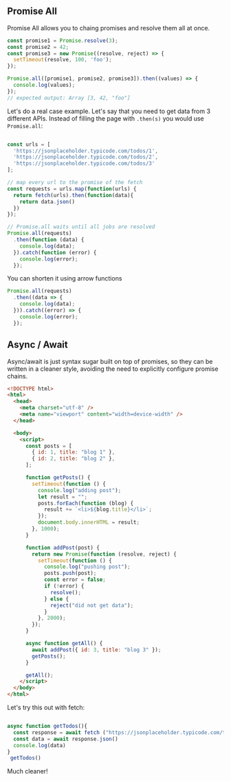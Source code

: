 ## Promise All

Promise All allows you to chaing promises and resolve them all at once.

```Javascript
const promise1 = Promise.resolve(3);
const promise2 = 42;
const promise3 = new Promise((resolve, reject) => {
  setTimeout(resolve, 100, 'foo');
});

Promise.all([promise1, promise2, promise3]).then((values) => {
  console.log(values);
});
// expected output: Array [3, 42, "foo"]

```

Let's do a real case example. Let's say that you need to get data from 3 different APIs. Instead of filling the page with `.then(s)` you would use `Promise.all`:

```Javascript

const urls = [
  'https://jsonplaceholder.typicode.com/todos/1',
  'https://jsonplaceholder.typicode.com/todos/2',
  'https://jsonplaceholder.typicode.com/todos/3'
];

// map every url to the promise of the fetch
const requests = urls.map(function(urls) {
  return fetch(urls).then(function(data){
    return data.json()
  })
});

// Promise.all waits until all jobs are resolved
Promise.all(requests)
  .then(function (data) {
    console.log(data);
  }).catch(function (error) {
    console.log(error);
  });
```

You can shorten it using arrow functions

```Javascript
Promise.all(requests)
  .then((data => {
    console.log(data);
  })).catch((error) => {
    console.log(error);
  });
```

## Async / Await

Async/await is just syntax sugar built on top of promises, so they can be written in a cleaner style, avoiding the need to explicitly configure promise chains.

```html
<!DOCTYPE html>
<html>
  <head>
    <meta charset="utf-8" />
    <meta name="viewport" content="width=device-width" />
  </head>

  <body>
    <script>
      const posts = [
        { id: 1, title: "blog 1" },
        { id: 2, title: "blog 2" },
      ];

      function getPosts() {
        setTimeout(function () {
          console.log("adding post");
          let result = "";
          posts.forEach(function (blog) {
            result += `<li>${blog.title}</li>`;
          });
          document.body.innerHTML = result;
        }, 1000);
      }

      function addPost(post) {
        return new Promise(function (resolve, reject) {
          setTimeout(function () {
            console.log("pushing post");
            posts.push(post);
            const error = false;
            if (!error) {
              resolve();
            } else {
              reject("did not get data");
            }
          }, 2000);
        });
      }

      async function getAll() {
        await addPost({ id: 3, title: "blog 3" });
        getPosts();
      }

      getAll();
    </script>
  </body>
</html>
```

Let's try this out with fetch:

```Javascript

async function getTodos(){
  const response = await fetch ("https://jsonplaceholder.typicode.com/todos/1")
  const data = await response.json()
  console.log(data)
}
 getTodos()

```

Much cleaner!
